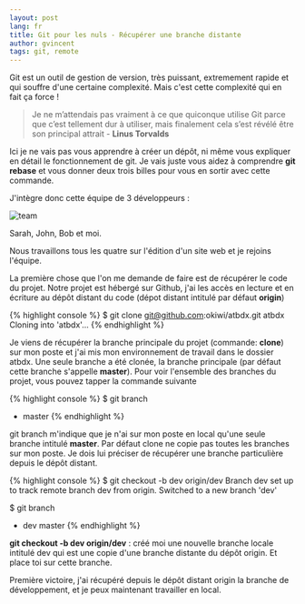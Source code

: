 ```yaml
---
layout: post
lang: fr
title: Git pour les nuls - Récupérer une branche distante
author: gvincent
tags: git, remote
---
```

<!--more-->

Git est un outil de gestion de version, très puissant, extremement rapide et qui souffre d'une certaine complexité.
Mais c'est cette complexité qui en fait ça force !

> Je ne m’attendais pas vraiment à ce que quiconque utilise Git parce que c’est tellement dur à utiliser,
> mais finalement cela s’est révélé être son principal attrait - **Linus Torvalds**



Ici je ne vais pas vous apprendre à créer un dépôt, ni même vous expliquer en détail le fonctionnement de git.
Je vais juste vous aidez à comprendre **git rebase** et vous donner deux trois billes pour vous en sortir avec cette commande.


J'intègre donc cette équipe de 3 développeurs :

![team](https://lh5.googleusercontent.com/-ZBaTUBLUVo0/UQufklFjaBI/AAAAAAAAK6w/WPP6UcVQZ3M/s514/team.png)

Sarah, John, Bob et moi.

Nous travaillons tous les quatre sur l'édition d'un site web et je rejoins l'équipe.

La première chose que l'on me demande de faire est de récupérer le code du projet.
Notre projet est hébergé sur Github, j'ai les accès en lecture et en écriture au dépôt distant du code
(dépot distant intitulé par défaut **origin**)

{% highlight console %}
$ git clone git@github.com:okiwi/atbdx.git atbdx
Cloning into 'atbdx'...
{% endhighlight %}

Je viens de récupérer la branche principale du projet (commande: **clone**) sur mon poste et j'ai mis mon environnement de travail dans le dossier atbdx. Une seule branche a été clonée, la branche principale (par défaut cette branche s'appelle **master**).
Pour voir l'ensemble des branches du projet, vous pouvez tapper la commande suivante

{% highlight console %}
$ git branch
* master
{% endhighlight %}


git branch m'indique que je n'ai sur mon poste en local qu'une seule branche intitulé **master**.
Par défaut clone ne copie pas toutes les branches sur mon poste.
Je dois lui préciser de récupérer une branche particulière depuis le dépôt distant.


{% highlight console %}
$ git checkout -b dev origin/dev
Branch dev set up to track remote branch dev from origin.
Switched to a new branch 'dev'

$ git branch
* dev
master
{% endhighlight %}


**git checkout -b dev origin/dev** : créé moi une nouvelle branche locale intitulé dev qui est une copie d'une branche distante du dépôt origin.
Et place toi sur cette branche.


Première victoire, j'ai récupéré depuis le dépôt distant origin la branche de développement,
et je peux maintenant travailler en local.





